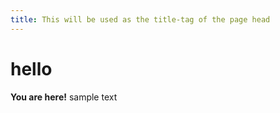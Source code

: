 ```yaml
---
title: This will be used as the title-tag of the page head
---
```


hello
=====

**You are here!**
sample text
